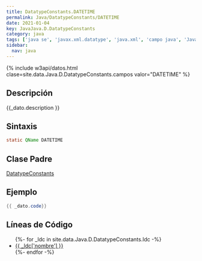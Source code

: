 ```yaml
---
title: DatatypeConstants.DATETIME
permalink: Java/DatatypeConstants/DATETIME
date: 2021-01-04
key: JavaJava.D.DatatypeConstants
category: java
tags: ['java se', 'javax.xml.datatype', 'java.xml', 'campo java', 'Java 1.5']
sidebar: 
  nav: java
---
```


{% include w3api/datos.html clase=site.data.Java.D.DatatypeConstants.campos valor="DATETIME" %}

## Descripción
{{_dato.description }}

## Sintaxis
~~~java
static QName DATETIME
~~~

## Clase Padre
[DatatypeConstants](/Java/DatatypeConstants/)

## Ejemplo
~~~java
{{ _dato.code}}
~~~

## Líneas de Código
<ul>
{%- for _ldc in site.data.Java.D.DatatypeConstants.ldc -%}
   <li>
       <a href="{{_ldc['url'] }}">{{ _ldc['nombre'] }}</a>
   </li>
{%- endfor -%}
</ul>
